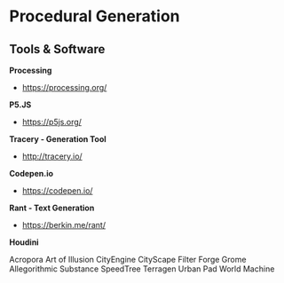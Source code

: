 # Procedural Generation  

## Tools & Software

**Processing**
- https://processing.org/

**P5.JS**
- https://p5js.org/

**Tracery - Generation Tool**
- http://tracery.io/

**Codepen.io**
- https://codepen.io/

**Rant - Text Generation**
- https://berkin.me/rant/

**Houdini**


Acropora
Art of Illusion
CityEngine
CityScape
Filter Forge
Grome
Allegorithmic Substance
SpeedTree
Terragen
Urban Pad
World Machine
